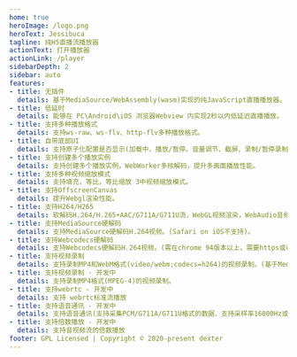 ```yaml
---
home: true
heroImage: /logo.png
heroText: Jessibuca
tagline: 纯H5直播流播放器
actionText: 打开播放器
actionLink: /player
sidebarDepth: 2
sidebar: auto
features:
- title: 无插件
  details: 基于MediaSource/WebAssembly(wasm)实现的纯JavaScript直播播放器。
- title: 低延时
  details: 能够在 PC\Android\iOS 浏览器Webview 内实现2秒以内低延迟直播播放。
- title: 支持多种播放格式
  details: 支持ws-raw、ws-flv、http-flv多种播放格式。
- title: 自带底部UI
  details: 支持原子化配置是否显示(加载中、播放/暂停、音量调节、截屏、录制/暂停录制、全屏/取消全屏、流量显示)。
- title: 支持创建多个播放实例
  details: 支持创建多个播放实例，WebWorker多核解码，提升多画面播放性能。
- title: 支持多种视频缩放模式
  details: 支持填充，等比，等比缩放 3中视频缩放模式。
- title: 支持OffscreenCanvas
  details: 提升Webgl渲染性能。
- title: 支持H264/H265
  details: 软解码H.264/H.265+AAC/G711A/G711U流，WebGL视频渲染，WebAudio音频播放。
- title: 支持MediaSource硬解码
  details: 支持MediaSource硬解码H.264视频。(Safari on iOS不支持)。
- title: 支持Webcodecs硬解码
  details: 支持Webcodecs硬解码H.264视频。(需在chrome 94版本以上，需要https或者localhost环境),支持在WebWorker中硬解码。
- title: 支持视频录制
  details: 支持录制MP4和WebM格式(video/webm;codecs=h264)的视频录制。(基于MediaRecorder)。
- title: 支持视频录制 - 开发中
  details: 支持录制MP4格式(MPEG-4)的视频录制。
- title: 支持webrtc - 开发中
  details: 支持 webrtc标准流播放
- title: 支持语音通讯 - 开发中
  details: 支持语音通讯(支持采集PCM/G711A/G711U格式的数据、支持采样率16000Hz或8000Hz，采样精度32bits或者16bits，支持单通道或双通道)
- title: 支持倍数播放 - 开发中
  details: 支持音视频流的倍数播放
footer: GPL Licensed | Copyright © 2020-present dexter
---
```

